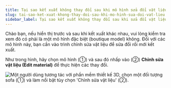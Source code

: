 ```yaml
---
title: Tại sao kết xuất không thay đổi sau khi mô hình sửa đổi vật liệu
slug: tai-sao-ket-xuat-khong-thay-doi-sau-khi-mo-hinh-sua-doi-vat-lieu
sidebar_label: Tại sao kết xuất không thay đổi sau khi sửa đổi vật liệu
---
```


Chào bạn, nếu hiển thị trước và sau khi kết xuất khác nhau, vui lòng kiểm tra xem đó có phải là một mô hình đặc biệt (boutique model) không. Đối với các mô hình này, bạn cần vào trình chỉnh sửa vật liệu để sửa đổi rồi mới kết xuất.

Như trong hình, hãy chọn mô hình (①) và sau đó nhấp vào (②) **Chỉnh sửa vật liệu (Edit material)** để thực hiện các thay đổi.

![Một người dùng tương tác với phần mềm thiết kế 3D, chọn một đối tượng sofa (①) và làm nổi bật tùy chọn 'Chỉnh sửa vật liệu' (②).](https://storage.googleapis.com/jegavn_kb/images/fadb47e9-9f9f-45be-b003-55a8df3fba1b.png)